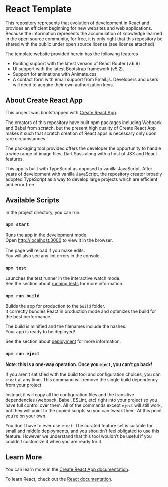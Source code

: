 # React Template

<p>This repository represents that evolution of development in React and provides an efficient beginning for new websites and web applications.  Because the information represents the accumulation of knowledge learned in the open source community, for free, it is only right that this repository be shared with the public under open source license (see license attached).</p>

<p>The template website provided herein has the following features</p>

<ul>

<li>Routing support with the latest version of React Router (v.6.9)</li>
<li>UI support with the latest <a>Bootstrap</a> framework (v5.2).</li>
<li>Support for animations with <a>Animate.css</a></li>
<li>A contact form with email support from <a>Email.js</a>.  Developers and users will need to acquire their own authorization keys.</li>
</ul>

## About Create React App

This project was bootstrapped with [Create React App](https://github.com/facebook/create-react-app).

The creators of this repository have built npm packages including Webpack and Babel from scratch, but the present high quality of Create React App makes it such that scratch creation of React apps is necessary only upon rare circumstances.

The packaging tool provided offers the developer the opportunity to handle a wide range of image files, Dart Sass along with a host of JSX and React features.

This app is built with TypeScript as opposed to vanilla JavaScript. After years of development with vanilla JavaScript, the repository creator broadly adopted TypeScript as a way to develop large projects which are efficient and error free.

## Available Scripts

In the project directory, you can run:

### `npm start`

Runs the app in the development mode.\
Open [http://localhost:3000](http://localhost:3000) to view it in the browser.

The page will reload if you make edits.\
You will also see any lint errors in the console.

### `npm test`

Launches the test runner in the interactive watch mode.\
See the section about [running tests](https://facebook.github.io/create-react-app/docs/running-tests) for more information.

### `npm run build`

Builds the app for production to the `build` folder.\
It correctly bundles React in production mode and optimizes the build for the best performance.

The build is minified and the filenames include the hashes.\
Your app is ready to be deployed!

See the section about [deployment](https://facebook.github.io/create-react-app/docs/deployment) for more information.

### `npm run eject`

**Note: this is a one-way operation. Once you `eject`, you can’t go back!**

If you aren’t satisfied with the build tool and configuration choices, you can `eject` at any time. This command will remove the single build dependency from your project.

Instead, it will copy all the configuration files and the transitive dependencies (webpack, Babel, ESLint, etc) right into your project so you have full control over them. All of the commands except `eject` will still work, but they will point to the copied scripts so you can tweak them. At this point you’re on your own.

You don’t have to ever use `eject`. The curated feature set is suitable for small and middle deployments, and you shouldn’t feel obligated to use this feature. However we understand that this tool wouldn’t be useful if you couldn’t customize it when you are ready for it.

## Learn More

You can learn more in the [Create React App documentation](https://facebook.github.io/create-react-app/docs/getting-started).

To learn React, check out the [React documentation](https://reactjs.org/).
